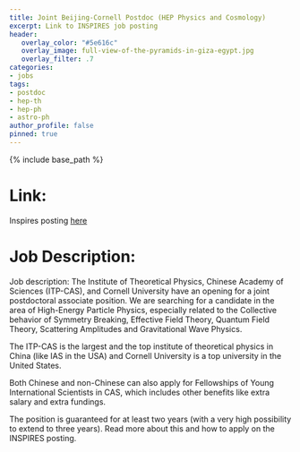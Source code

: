 ```yaml
---
title: Joint Beijing-Cornell Postdoc (HEP Physics and Cosmology)
excerpt: Link to INSPIRES job posting
header:
   overlay_color: "#5e616c"
   overlay_image: full-view-of-the-pyramids-in-giza-egypt.jpg
   overlay_filter: .7
categories:
- jobs
tags:
- postdoc
- hep-th
- hep-ph
- astro-ph
author_profile: false
pinned: true
---
```

{% include base_path %}

# Link:
Inspires posting [here](https://inspirehep.net/jobs/1839611)


# Job Description:
Job description:
The Institute of Theoretical Physics, Chinese Academy of Sciences (ITP-CAS), and Cornell University have an opening for a joint postdoctoral associate position. We are searching for a candidate in the area of High-Energy Particle Physics, especially related to the Collective behavior of Symmetry Breaking, Effective Field Theory, Quantum Field Theory, Scattering Amplitudes and Gravitational Wave Physics.

The ITP-CAS is the largest and the top institute of theoretical physics in China (like IAS in the USA) and Cornell University is a top university in the United States.

Both Chinese and non-Chinese can also apply for Fellowships of Young International Scientists in CAS, which includes other benefits like extra salary and extra fundings.

The position is guaranteed for at least two years (with a very high possibility to extend to three years). Read more about this and how to apply on the INSPIRES posting. 

